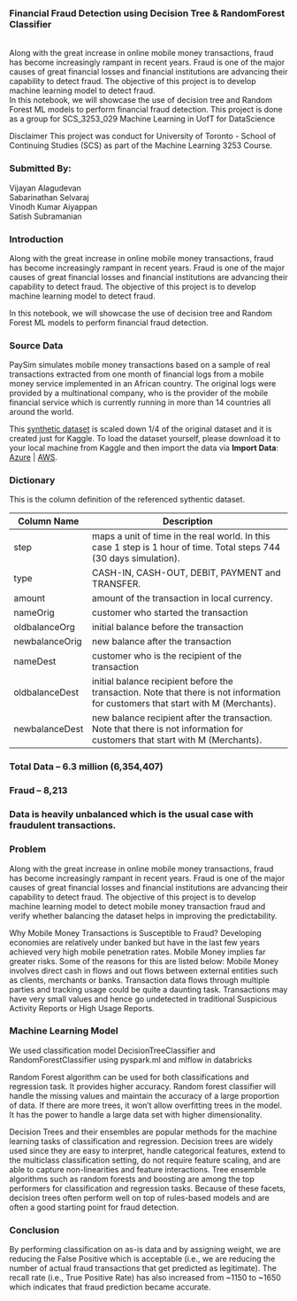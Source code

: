 ### Financial Fraud Detection using Decision Tree & RandomForest Classifier
<br>
Along with the great increase in online mobile money transactions, fraud has become increasingly rampant in recent years. Fraud is one of the major causes of great financial losses and financial institutions are advancing their capability to detect fraud. The objective of this project is to develop machine learning model to detect fraud.
<br>
In this notebook, we will showcase the use of decision tree and Random Forest ML models to perform financial fraud detection. This project is done as a group for SCS_3253_029 Machine Learning in UofT for DataScience

Disclaimer
This project was conduct for University of Toronto - School of Continuing Studies (SCS) as part of the Machine Learning 3253 Course. 

### Submitted By:

Vijayan Alagudevan <br>
Sabarinathan Selvaraj <br>
Vinodh Kumar Aiyappan <br>
Satish Subramanian <br>

### Introduction

Along with the great increase in online mobile money transactions, fraud has become increasingly rampant in recent years. Fraud is one of the major causes of great financial losses and financial institutions are advancing their capability to detect fraud.
The objective of this project is to develop machine learning model to detect fraud.

In this notebook, we will showcase the use of decision tree and  Random Forest ML models to perform financial fraud detection.

### Source Data
PaySim simulates mobile money transactions based on a sample of real transactions extracted from one month of financial logs from a mobile money service implemented in an African country. The original logs were provided by a multinational company, who is the provider of the mobile financial service which is currently running in more than 14 countries all around the world.

This [synthetic dataset](https://www.kaggle.com/ntnu-testimon/paysim1) is scaled down 1/4 of the original dataset and it is created just for Kaggle.  To load the dataset yourself, please download it to your local machine from Kaggle and then import the data via **Import Data**: [Azure](https://docs.azuredatabricks.net/user-guide/importing-data.html#import-data) | [AWS](https://docs.databricks.com/user-guide/importing-data.html#import-data).

### Dictionary
This is the column definition of the referenced sythentic dataset.

| Column Name | Description |
| ----------- | ----------- | 
| step | maps a unit of time in the real world. In this case 1 step is 1 hour of time. Total steps 744 (30 days simulation).|
| type | CASH-IN, CASH-OUT, DEBIT, PAYMENT and TRANSFER. |
| amount |  amount of the transaction in local currency. |
| nameOrig | customer who started the transaction |
| oldbalanceOrg | initial balance before the transaction |
| newbalanceOrig | new balance after the transaction |
| nameDest | customer who is the recipient of the transaction |
| oldbalanceDest | initial balance recipient before the transaction. Note that there is not information for customers that start with M (Merchants). |
| newbalanceDest | new balance recipient after the transaction. Note that there is not information for customers that start with M (Merchants). |

### Total Data – 6.3 million (6,354,407)
### Fraud – 8,213
### Data is heavily unbalanced which is the usual case with fraudulent transactions.


### Problem
Along with the great increase in online mobile money transactions, fraud has become increasingly rampant in recent years. 
Fraud is one of the major causes of great financial losses and financial institutions are advancing their capability to detect fraud.
The objective of this project is to develop machine learning model to detect mobile money transaction fraud and verify whether balancing the dataset helps in improving the predictability.

Why Mobile Money Transactions is Susceptible to Fraud?
Developing economies are relatively under banked but have in the last few years achieved very high mobile penetration rates. Mobile Money implies far greater risks. Some of the reasons for this are listed below:
Mobile Money involves direct cash in flows and out flows between external entities such as clients, merchants or banks. Transaction data flows through multiple parties and tracking usage could be quite a daunting task.
Transactions may have very small values and hence go undetected in traditional Suspicious Activity Reports or High Usage Reports.

### Machine Learning Model
We used classification model DecisionTreeClassifier and RandomForestClassifier using  pyspark.ml and mlflow
in databricks

Random Forest algorithm can be used for both classifications and regression task. It provides higher accuracy.
Random forest classifier will handle the missing values and maintain the accuracy of a large proportion of data.
If there are more trees, it won’t allow overfitting trees in the model. It has the power to handle a large data set with higher dimensionality.

Decision Trees and their ensembles are popular methods for the machine learning tasks of classification and regression. 
Decision trees are widely used since they are easy to interpret, handle categorical features, extend to the multiclass classification setting, do not require feature scaling, and are able to capture non-linearities and feature interactions. Tree ensemble algorithms such as random forests and boosting are among the top performers for classification and regression tasks. 
Because of these facets, decision trees often perform well on top of rules-based models and are often a good starting point for fraud detection.

### Conclusion
By performing classification on as-is data and by assigning weight, we are reducing the False Positive which is acceptable (i.e., we are reducing the number of actual fraud  transactions that get predicted as legitimate). 
The recall rate (i.e., True Positive Rate) has also increased from ~1150 to ~1650 which indicates that fraud prediction became accurate. 


